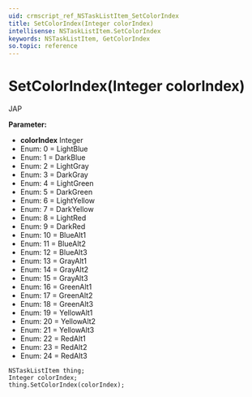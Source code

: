 ```yaml
---
uid: crmscript_ref_NSTaskListItem_SetColorIndex
title: SetColorIndex(Integer colorIndex)
intellisense: NSTaskListItem.SetColorIndex
keywords: NSTaskListItem, GetColorIndex
so.topic: reference
---
```


# SetColorIndex(Integer colorIndex)

JAP

**Parameter:** 
* **colorIndex** Integer
* Enum: 0 = LightBlue 
* Enum: 1 = DarkBlue 
* Enum: 2 = LightGray 
* Enum: 3 = DarkGray 
* Enum: 4 = LightGreen 
* Enum: 5 = DarkGreen 
* Enum: 6 = LightYellow 
* Enum: 7 = DarkYellow 
* Enum: 8 = LightRed 
* Enum: 9 = DarkRed 
* Enum: 10 = BlueAlt1 
* Enum: 11 = BlueAlt2 
* Enum: 12 = BlueAlt3 
* Enum: 13 = GrayAlt1 
* Enum: 14 = GrayAlt2 
* Enum: 15 = GrayAlt3 
* Enum: 16 = GreenAlt1 
* Enum: 17 = GreenAlt2 
* Enum: 18 = GreenAlt3 
* Enum: 19 = YellowAlt1 
* Enum: 20 = YellowAlt2 
* Enum: 21 = YellowAlt3 
* Enum: 22 = RedAlt1 
* Enum: 23 = RedAlt2 
* Enum: 24 = RedAlt3 

```crmscript
NSTaskListItem thing;
Integer colorIndex;
thing.SetColorIndex(colorIndex);
```

